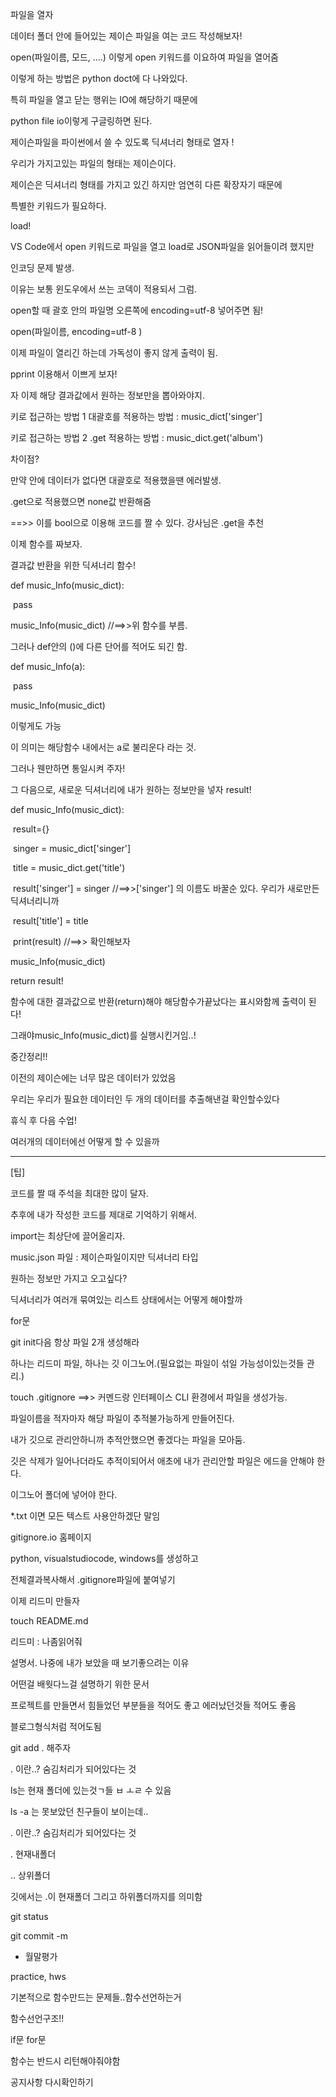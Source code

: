 



파일을 열자

데이터 폴더 안에 들어있는  제이슨 파일을 여는 코드 작성해보자!

open(파일이름, 모드, ....) 이렇게 open 키워드를 이요하여 파일을 열어줌

이렇게 하는 방법은 python doct에 다 나와있다.

특히 파일을 열고 닫는 행위는 IO에 해당하기 때문에

python file io이렇게 구글링하면 된다.



제이슨파일을 파이썬에서 쓸 수 있도록 딕셔너리 형태로 열자 !

우리가 가지고있는 파일의 형태는 제이슨이다. 

제이슨은 딕셔너리 형태를 가지고 있긴 하지만 엄연히 다른 확장자기 때문에 

특별한 키워드가 필요하다.

load!



VS Code에서 open 키워드로 파일을 열고 load로 JSON파일을 읽어들이려 했지만

인코딩 문제 발생. 

이유는 보통 윈도우에서 쓰는 코덱이 적용되서 그럼.



open할 때 괄호 안의 파일명 오른쪽에 encoding=utf-8 넣어주면 됨!

open(파일이름, encoding=utf-8 )



이제 파일이 열리긴 하는데 가독성이 좋지 않게 출력이 됨.

pprint 이용해서 이쁘게 보자!



자 이제 해당 결과값에서 원하는 정보만을 뽑아와야지.



키로 접근하는 방법 1 대괄호를 적용하는 방법 : music_dict['singer']

키로 접근하는 방법 2 .get 적용하는 방법 : music_dict.get('album')

차이점?

만약 안에 데이터가 없다면 대괄호로 적용했을땐 에러발생.

.get으로 적용했으면 none값 반환해줌 

==>> 이를 bool으로 이용해 코드를 짤 수 있다. 강사님은 .get을 추천



이제 함수를 짜보자.

결과값 반환을 위한 딕셔너리 함수!

def music_Info(music_dict):

​    pass



music_Info(music_dict) //==>>위 함수를 부름.



그러나 def안의 ()에 다른 단어를 적어도 되긴 함.



def music_Info(a):

​    pass



music_Info(music_dict) 



이렇게도 가능



이 의미는 해당함수 내에서는 a로 불리운다 라는 것.

그러나 웬만하면 통일시켜 주자!



그 다음으로, 새로운 딕셔너리에 내가 원하는 정보만을 넣자 result!



def music_Info(music_dict):

​    result={}

​    singer = music_dict['singer']

​    title = music_dict.get('title')



​	result['singer'] = singer //==>>['singer'] 의 이름도 바꿀순 있다. 우리가 새로만든 딕셔너리니까

​	result['title'] = title

​	print(result) //==>>  확인해보자

music_Info(music_dict)



return result!

함수에 대한 결과값으로 반환(return)해야 해당함수가끝났다는 표시와함께 출력이 된다!

그래야music_Info(music_dict)를 실행시킨거임..!





중간정리!!

이전의 제이슨에는 너무 많은 데이터가 있었음

우리는 우리가 필요한 데이터인 두 개의 데이터를 추출해낸걸 확인할수있다



휴식 후 다음 수업!

여러개의 데이터에선 어떻게 할 수 있을까

---

[팁]

코드를 짤 때 주석을 최대한 많이 달자.

추후에 내가 작성한 코드를 제대로 기억하기 위해서.

import는 최상단에 끌어올리자.





music.json 파일 : 제이슨파일이지만 딕셔너리 타입



원하는 정보만 가지고 오고싶다?



딕셔너리가 여러개 묶여있는 리스트 상태에서는 어떻게 해야할까



for문









git init다음 항상 파일 2개 생성해라

하나는 리드미 파일, 하나는 깃 이그노어.(필요없는 파일이 섞일 가능성이있는것들 관리.)



touch .gitignore ==>> 커멘드랑 인터페이스 CLI 환경에서  파일을 생성가능.

파일이름을 적자마자 해당 파일이 추적불가능하게 만들어진다.

내가 깃으로 관리안하니까 추적안했으면 좋겠다는 파일을 모아둠.

깃은 삭제가 일어나더라도 추적이되어서 애초에 내가 관리안할 파일은 에드을 안해야 한다. 

이그노어 폴더에 넣어야 한다.

*.txt 이면 모든 텍스트 사용안하겠단 말임



gitignore.io 홈페이지

python, visualstudiocode, windows를 생성하고

전체결과복사해서 .gitignore파일에 붙여넣기



이제 리드미 만들자 

touch README.md



리드미 : 나좀읽어줘

설명서. 나중에 내가 보았을 때 보기좋으려는 이유

어떤걸 배웟다느걸 설명하기 위한 문서

프로젝트를 만들면서 힘들었던 부분들을 적어도 좋고 에러났던것들 적어도 좋음

블로그형식처럼 적어도됨



git add .  해주자

. 이란..? 숨김처리가 되어있다는 것



ls는 현재 폴더에 있는것ㄱ들 ㅂ ㅗㄹ 수 있음

 ls -a 는 못보았던 친구들이 보이는데..

. 이란..? 숨김처리가 되어있다는 것



. 현재내폴더

.. 상위폴더



깃에서는 .이 현재폴더 그리고 하위폴더까지를 의미함

git status



git commit -m





* 월말평가



practice, hws

기본적으로 함수만드는 문제들..함수선언하는거

함수선언구조!!

if문 for문

함수는 반드시 리턴해야줘야함

공지사항 다시확인하기


